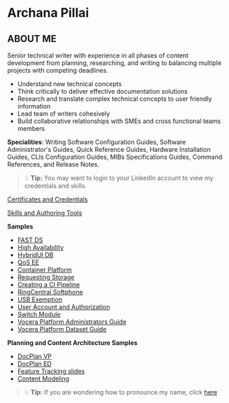 # Archana Pillai 

## ABOUT ME
Senior technical writer with experience in all phases of content development from planning, researching, and writing to balancing multiple projects with competing deadlines.

- Understand new technical concepts
- Think critically to deliver effective documentation solutions
- Research and translate complex technical concepts to user friendly information
- Lead team of writers cohesively 
- Build collaborative relationships with SMEs and cross functional teams members


**Specialities**: Writing Software Configuration Guides, Software Administrator's Guides, Quick Reference Guides, Hardware Installation Guides, CLIs Configuration Guides, MIBs Specifications Guides, Command References, and Release Notes.

> :bulb: **Tip:** You may want to login to your LinkedIn account to view my credentials and skills.

[Certificates and Credentials](https://www.linkedin.com/authwall?trk=qf&original_referer=https://www.linkedin.com/in/pillaiarchana/details/certifications/?_l=en_US&sessionRedirect=https://www.linkedin.com/in/pillaiarchana/details/certifications/?_l=en_US%26original_referer%3D)


[Skills and Authoring Tools](https://www.linkedin.com/authwall?trk=qf&original_referer=https://www.linkedin.com/in/pillaiarchana/details/skills/?_l=en_US&sessionRedirect=https://www.linkedin.com/in/pillaiarchana/details/skills/?_l=en_US%26original_referer%3D)

**Samples**

- [FAST DS](https://github.com/Arpillai/Documentation/blob/master/writing_sample_FAST%20DS%20Overview%20%20%20Fabric%20Documentation%20(1).pdf)
- [High Availability](https://github.com/Arpillai/Documentation/blob/master/writing_sample_HA_Archana_Pillai.pdf)
- [HybridUI DB](https://github.com/Arpillai/Documentation/blob/master/writing_sample_HybridUI_DB_User_Guide.pdf)
- [QoS EE](https://github.com/Arpillai/Documentation/blob/master/writing_sample_QoS_ee_guide.pdf)
- [Container Platform](https://github.com/Arpillai/Documentation/blob/master/containerplatform.pdf)
- [Requesting Storage](https://github.com/Arpillai/Documentation/blob/master/Container%20Platform_%20StorageWiki.pdf)
- [Creating a CI Pipeline](https://github.com/Arpillai/Documentation/blob/master/Creating%20a%20CI%20Pipeline%20with%20Compliance%20%20%20Fabric%20Documentation.pdf)
- [RingCentral Softphone](https://github.com/Arpillai/Documentation/blob/master/writing_sample_RingCentral%20Softphone%20%E2%80%93%20Headset%20Guide.docx.pdf)
- [USB Exemption](https://github.com/Arpillai/Documentation/blob/master/writing_sample_USB%20Exemption%20%20%20Fabric%20Documentation.pdf)
- [User Account and Authorization](https://github.com/Arpillai/Documentation/blob/master/writing_sample_User_Account_and_Authentication_Service.pdf)
- [Switch Module](https://github.com/Arpillai/Documentation/blob/master/writing_sample_switch_module_Archana_Pillai.pdf)
- [Vocera Platform Administrators Guide](https://pubs.vocera.com/platform/aca/6.5.0/help/aca_admin_help/index.html#platform/aca/6.5.0/topics/aca_admin_part_getting_started.html)
- [Vocera Platform Dataset Guide](https://pubs.vocera.com/platform/aca/6.5.0/help/aca_dataset_help/index.html#platform/aca/6.5.0/topics/eng_dataset_attributes_understand.html)
 <!--- [Azure Recomendations](https://github.com/Arpillai/Documentation/blob/master/azure_azure_guide.pdf)-->


**Planning and Content Architecture Samples**
 - [DocPlan VP](https://github.com/Arpillai/Documentation/blob/master/VP6.5.0DocPlan-191121-1754.pdf)
 - [DocPlan ED](https://github.com/Arpillai/Documentation/blob/master/Event_DeliveryFlow_DocPlan.pdf)
 - [Feature Tracking slides](https://github.com/Arpillai/Documentation/blob/master/cross_platform_feature_tracking.pdf)
 - [Content Modeling](https://github.com/Arpillai/Documentation/blob/master/Content_Modeling_Pubs-Meeting-slides.pdf)

> :bulb: **Tip:** If you are wondering how to pronounce my name, click [here](http://www.pronouncenames.com/pronounce/Archana)
